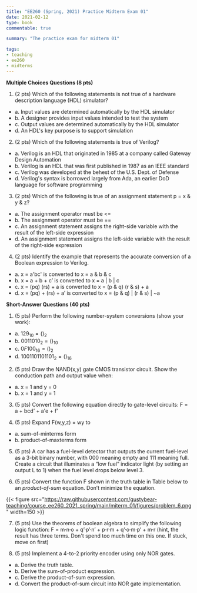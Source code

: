 ```yaml
---
title: "EE260 (Spring, 2021) Practice Midterm Exam 01"
date: 2021-02-12
type: book
commentable: true

summary: "The practice exam for midterm 01"

tags:
- teaching
- ee260
- midterms
---
```


**Multiple Choices Questions (8 pts)**

1) (2 pts) Which of the following statements is not true of a hardware description language (HDL) simulator?
 - a. Input values are determined automatically by the HDL simulator
 - b. A designer provides input values intended to test the system
 - c. Output values are determined automatically by the HDL simulator
 - d. An HDL's key purpose is to support simulation

2) (2 pts) Which of the following statements is true of Verilog?
 - a. Verilog is an HDL that originated in 1985 at a company called Gateway Design Automation
 - b. Verilog is an HDL that was first published in 1987 as an IEEE standard
 - c. Verilog was developed at the behest of the U.S. Dept. of Defense
 - d. Verilog's syntax is borrowed largely from Ada, an earlier DoD language for software programming

3) (2 pts) Which of the following is true of an assignment statement p = x & y & z?
 - a. The assignment operator must be <=
 - b. The assignment operator must be ==
 - c. An assignment statement assigns the right-side variable with the result of the left-side expression
 - d. An assignment statement assigns the left-side variable with the result of the right-side expression

4) (2 pts) Identify the example that represents the accurate conversion of a Boolean expression to Verilog.
 - a. x = a'bc' is converted to x = a & b & c
 - b. x = a + b + c’ is converted to x = a | b | c
 - c. x = (pq) (rs) + a is converted to x = (p & q) (r & s) + a
 - d. x = (pq) + (rs) + a’ is converted to x = (p & q) | (r & s) | ~a

**Short-Answer Questions (40 pts)**

1) (5 pts) Perform the following number-system conversions (show your work):
  - a. $129_{10} = ()_{2}$
  - b. $0011010_{2} = ()_{10}$
  - c. $0F100_{16} = ()_{2}$
  - d. $1001101101101_{2} = ()_{16}$

2) (5 pts) Draw the NAND(x,y) gate CMOS transistor circuit. Show the conduction path and output value when: 
  - a. x = 1 and y = 0
  - b. x = 1 and y = 1

3) (5 pts) Convert the following equation directly to gate-level circuits: F = a + bcd’ + a'e + f’

4) (5 pts) Expand F(w,y,z) = wy to 
  - a. sum-of-minterms form
  - b. product-of-maxterms form

5) (5 pts) A car has a fuel-level detector that outputs the current fuel-level as a 3-bit binary number, with 000 meaning empty and 111 meaning full. Create a circuit that illuminates a “low fuel” indicator light (by setting an output L to 1) when the fuel level drops below level 3.

6) (5 pts) Convert the function F shown in the truth table in Table below to an *product-of-sum* equation. Don’t minimize the equation.

{{< figure src="https://raw.githubusercontent.com/gustybear-teaching/course_ee260_2021_spring/main/miterm_01/figures/problem_6.png" width=150 >}}

7) (5 pts) Use the theorems of boolean algebra to simplify the following logic function: F = m·n·o + q’·p’·n’ + p·r·m + q’·o·m·p’ + m·r (hint, the result has three terms. Don't spend too much time on this one. If stuck, move on first)

8) (5 pts) Implement a 4-to-2 priority encoder using only NOR gates.
  - a. Derive the truth table.
  - b. Derive the sum-of-product expression.
  - c. Derive the product-of-sum expression.
  - d. Convert the product-of-sum circuit into NOR gate implementation.
